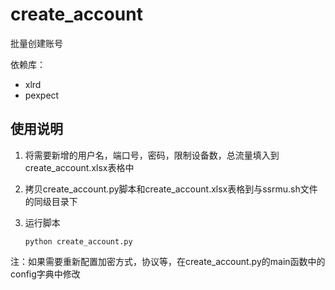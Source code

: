 # create_account

批量创建账号

依赖库：

- xlrd
- pexpect

## 使用说明

1. 将需要新增的用户名，端口号，密码，限制设备数，总流量填入到create_account.xlsx表格中

2. 拷贝create_account.py脚本和create_account.xlsx表格到与ssrmu.sh文件的同级目录下

3. 运行脚本

   ```
   python create_account.py
   ```

注：如果需要重新配置加密方式，协议等，在create_account.py的main函数中的config字典中修改